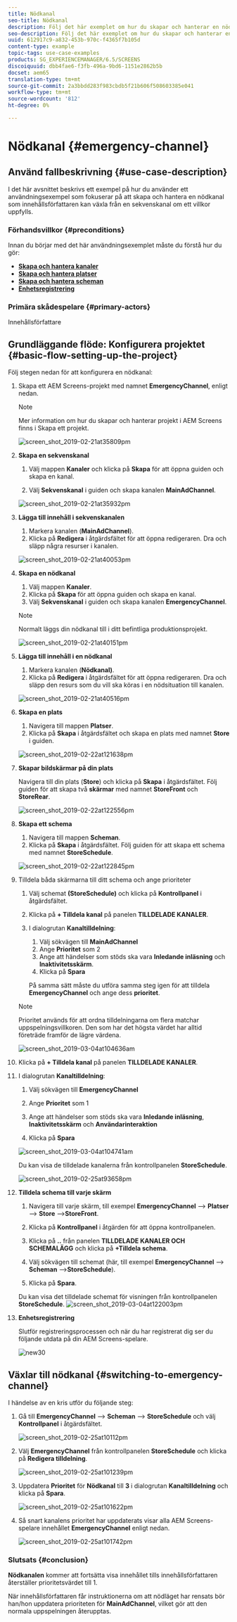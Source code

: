 ```yaml
---
title: Nödkanal
seo-title: Nödkanal
description: Följ det här exemplet om hur du skapar och hanterar en nödkanal som innehållsförfattaren kan växla från en sekvenskanal om ett villkor uppfylls.
seo-description: Följ det här exemplet om hur du skapar och hanterar en nödkanal som innehållsförfattaren kan växla från en sekvenskanal om ett villkor uppfylls.
uuid: 612917c9-a832-453b-970c-f4365f7b105d
content-type: example
topic-tags: use-case-examples
products: SG_EXPERIENCEMANAGER/6.5/SCREENS
discoiquuid: dbb4fae6-f3fb-496a-9bd6-1151e2862b5b
docset: aem65
translation-type: tm+mt
source-git-commit: 2a3bbdd283f983cbdb5f21b606f508603385e041
workflow-type: tm+mt
source-wordcount: '812'
ht-degree: 0%

---
```



# Nödkanal {#emergency-channel}

## Använd fallbeskrivning {#use-case-description}

I det här avsnittet beskrivs ett exempel på hur du använder ett användningsexempel som fokuserar på att skapa och hantera en nödkanal som innehållsförfattaren kan växla från en sekvenskanal om ett villkor uppfylls.

### Förhandsvillkor {#preconditions}

Innan du börjar med det här användningsexemplet måste du förstå hur du gör:

* **[Skapa och hantera kanaler](managing-channels.md)**
* **[Skapa och hantera platser](managing-locations.md)**
* **[Skapa och hantera scheman](managing-schedules.md)**
* **[Enhetsregistrering](device-registration.md)**

### Primära skådespelare {#primary-actors}

Innehållsförfattare

## Grundläggande flöde: Konfigurera projektet {#basic-flow-setting-up-the-project}

Följ stegen nedan för att konfigurera en nödkanal:

1. Skapa ett AEM Screens-projekt med namnet **EmergencyChannel**, enligt nedan.

   >[!NOTE]
   >Mer information om hur du skapar och hanterar projekt i AEM Screens finns i Skapa ett projekt.

   ![screen_shot_2019-02-21at35809pm](assets/screen_shot_2019-02-21at35809pm.png)

1. **Skapa en sekvenskanal**

   1. Välj mappen **Kanaler** och klicka på **Skapa** för att öppna guiden och skapa en kanal.

   1. Välj **Sekvenskanal** i guiden och skapa kanalen **MainAdChannel**.

   ![screen_shot_2019-02-21at35932pm](assets/screen_shot_2019-02-21at35932pm.png)

1. **Lägga till innehåll i sekvenskanalen**

   1. Markera kanalen (**MainAdChannel**).
   1. Klicka på **Redigera** i åtgärdsfältet för att öppna redigeraren. Dra och släpp några resurser i kanalen.

   ![screen_shot_2019-02-21at40053pm](assets/screen_shot_2019-02-21at40053pm.png)

1. **Skapa en nödkanal**

   1. Välj mappen **Kanaler**.
   1. Klicka på **Skapa** för att öppna guiden och skapa en kanal.
   1. Välj **Sekvenskanal** i guiden och skapa kanalen **EmergencyChannel**.

   >[!NOTE]
   >
   >Normalt läggs din nödkanal till i ditt befintliga produktionsprojekt.

   ![screen_shot_2019-02-21at40151pm](assets/screen_shot_2019-02-21at40151pm.png)

1. **Lägga till innehåll i en nödkanal**

   1. Markera kanalen (**Nödkanal)**.
   1. Klicka på **Redigera** i åtgärdsfältet för att öppna redigeraren. Dra och släpp den resurs som du vill ska köras i en nödsituation till kanalen.

   ![screen_shot_2019-02-21at40516pm](assets/screen_shot_2019-02-21at40516pm.png)

1. **Skapa en plats**

   1. Navigera till mappen **Platser**.
   1. Klicka på **Skapa** i åtgärdsfältet och skapa en plats med namnet **Store** i guiden.

   ![screen_shot_2019-02-22at121638pm](assets/screen_shot_2019-02-22at121638pm.png)

1. **Skapar bildskärmar på din plats**

   Navigera till din plats (**Store**) och klicka på **Skapa** i åtgärdsfältet. Följ guiden för att skapa två **skärmar** med namnet **StoreFront** och **StoreRear**.

   ![screen_shot_2019-02-22at122556pm](assets/screen_shot_2019-02-22at122556pm.png)

1. **Skapa ett schema**

   1. Navigera till mappen **Scheman**.
   1. Klicka på **Skapa** i åtgärdsfältet. Följ guiden för att skapa ett schema med namnet **StoreSchedule**.

   ![screen_shot_2019-02-22at122845pm](assets/screen_shot_2019-02-22at122845pm.png)

1. Tilldela båda skärmarna till ditt schema och ange prioriteter

   1. Välj schemat **(StoreSchedule)** och klicka på **Kontrollpanel** i åtgärdsfältet.

   1. Klicka på **+ Tilldela kanal** på panelen **TILLDELADE KANALER**.

   1. I dialogrutan **Kanaltilldelning**:

      1. Välj sökvägen till **MainAdChannel**
      1. Ange **Prioritet** som 2
      1. Ange att händelser som stöds ska vara **Inledande inläsning** och **Inaktivitetsskärm**.
      1. Klicka på **Spara**

      På samma sätt måste du utföra samma steg igen för att tilldela **EmergencyChannel** och ange dess **prioritet**.
   >[!NOTE]
   >
   >Prioritet används för att ordna tilldelningarna om flera matchar uppspelningsvillkoren. Den som har det högsta värdet har alltid företräde framför de lägre värdena.

   ![screen_shot_2019-03-04at104636am](assets/screen_shot_2019-03-04at104636am.png)

1. Klicka på **+ Tilldela kanal** på panelen **TILLDELADE KANALER**.

1. I dialogrutan **Kanaltilldelning**:

   1. Välj sökvägen till **EmergencyChannel**
   1. Ange **Prioritet** som 1

   1. Ange att händelser som stöds ska vara **Inledande inläsning**, **Inaktivitetsskärm** och **Användarinteraktion**

   1. Klicka på **Spara**

   ![screen_shot_2019-03-04at104741am](assets/screen_shot_2019-03-04at104741am.png)

   Du kan visa de tilldelade kanalerna från kontrollpanelen **StoreSchedule**.

   ![screen_shot_2019-02-25at93658pm](assets/screen_shot_2019-02-25at93658pm.png)

1. **Tilldela schema till varje skärm**

   1. Navigera till varje skärm, till exempel **EmergencyChannel** —> **Platser** —> **Store** —>**StoreFront**.

   1. Klicka på **Kontrollpanel** i åtgärden för att öppna kontrollpanelen.
   1. Klicka på **..** från panelen **TILLDELADE KANALER OCH SCHEMALÄGG** och klicka på **+Tilldela schema**.

   1. Välj sökvägen till schemat (här, till exempel **EmergencyChannel** —> **Scheman** —>**StoreSchedule**).

   1. Klicka på **Spara**.

   Du kan visa det tilldelade schemat för visningen från kontrollpanelen **StoreSchedule**.
   ![screen_shot_2019-03-04at122003pm](assets/screen_shot_2019-03-04at122003pm.png)

1. **Enhetsregistrering**

   Slutför registreringsprocessen och när du har registrerat dig ser du följande utdata på din AEM Screens-spelare.

   ![new30](assets/new30.gif)

## Växlar till nödkanal {#switching-to-emergency-channel}

I händelse av en kris utför du följande steg:

1. Gå till **EmergencyChannel** —> **Scheman** —> **StoreSchedule** och välj **Kontrollpanel** i åtgärdsfältet.

   ![screen_shot_2019-02-25at10112pm](assets/screen_shot_2019-02-25at101112pm.png)

1. Välj **EmergencyChannel** från kontrollpanelen **StoreSchedule** och klicka på **Redigera tilldelning**.

   ![screen_shot_2019-02-25at101239pm](assets/screen_shot_2019-02-25at101239pm.png)

1. Uppdatera **Prioritet** för **Nödkanal** till **3** i dialogrutan **Kanaltilldelning** och klicka på **Spara**.

   ![screen_shot_2019-02-25at101622pm](assets/screen_shot_2019-02-25at101622pm.png)

1. Så snart kanalens prioritet har uppdaterats visar alla AEM Screens-spelare innehållet **EmergencyChannel** enligt nedan.

   ![screen_shot_2019-02-25at101742pm](assets/screen_shot_2019-02-25at101742pm.png)

### Slutsats {#conclusion}

**Nödkanalen** kommer att fortsätta visa innehållet tills innehållsförfattaren återställer prioritetsvärdet till 1.

När innehållsförfattaren får instruktionerna om att nödläget har rensats bör han/hon uppdatera prioriteten för **MainAdChannel**, vilket gör att den normala uppspelningen återupptas.
